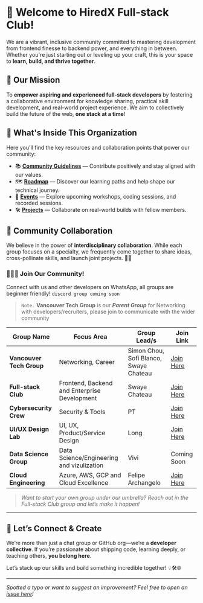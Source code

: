 #  🚀 Welcome to HiredX Full-stack Club!

We are a vibrant, inclusive community committed to mastering development from frontend finesse to backend power, and everything in between. Whether you're just starting out or leveling up your craft, this is your space to **learn, build, and thrive together**.

## 🎯 Our Mission

To **empower aspiring and experienced full-stack developers** by fostering a collaborative environment for knowledge sharing, practical skill development, and real-world project experience. We aim to collectively build the future of the web, **one stack at a time**!

## 🧭 What's Inside This Organization

Here you'll find the key resources and collaboration points that power our community:

* 📚 **[Community Guidelines](https://github.com/HiredX-Fullstack-Club/community-hub)** — Contribute positively and stay aligned with our values.
* 🗺️ **[Roadmap](https://github.com/HiredX-Fullstack-Club/roadmap)** — Discover our learning paths and help shape our technical journey.
* 📅 **[Events](https://github.com/HiredX-Fullstack-Club/events)** — Explore upcoming workshops, coding sessions, and recorded sessions.
* 🛠️ **[Projects](https://github.com/HiredX-Fullstack-Club/projects)** — Collaborate on real-world builds with fellow members.


## 🤝 Community Collaboration

We believe in the power of **interdisciplinary collaboration**. While each group focuses on a specialty, we frequently come together to share ideas, cross-pollinate skills, and launch joint projects. 💬🧩

### 🧑‍🤝‍🧑 Join Our Community!

Connect with us and other developers on WhatsApp, all groups are beginner friendly! `discord group coming soon`

> `Note.` **Vancouver Tech Group** is our ***Parent Group*** for Networking with developers/recruiters, please join to communicate with the wider community

| Group Name               | Focus Area              | Group Lead/s                           | Join Link                                                                            |
| ------------------------ | ----------------------- | -------------------------------------- | ------------------------------------------------------------------------------------ |
| **Vancouver Tech Group** | Networking, Career                             | Simon Chou, Sofi Blanco, Swaye Chateau | [Join Here](https://chat.whatsapp.com/GXXSWJBWdnkFElMxwUldIh) |
| **Full-stack Club**      | Frontend, Backend and Enterprise Development   | Swaye Chateau                          | [Join Here](https://chat.whatsapp.com/HGVkMnIwiYw2VeF5PAAjqR) |
| **Cybersecurity Crew**   | Security & Tools                               | PT                                     | [Join Here](https://chat.whatsapp.com/KuezGeQHJ0f2iQBJRJQLdh) |
| **UI/UX Design Lab**     | UI, UX, Product/Service Design                 | Long                                   | [Join Here](https://chat.whatsapp.com/J6IaBs4eA2X6CqNZV5Go0T) |
| **Data Science Group**   | Data Science/Engineering and vizulization      | Vivi                                   | Coming Soon |
| **Cloud Engineering**    | Azure, AWS, GCP and Cloud Excellence           | Felipe Archangelo                      | [Join Here](https://chat.whatsapp.com/FCsKVKDzVNB3pesbsoH76N) |


> *Want to start your own group under our umbrella? Reach out in the Full-stack Club group and let’s make it happen!*

---

## 🔗 Let’s Connect & Create

We’re more than just a chat group or GitHub org—we’re a **developer collective**. If you’re passionate about shipping code, learning deeply, or teaching others, **you belong here**.

Let’s stack up our skills and build something incredible together! 💡🛠️🌐

---

*Spotted a typo or want to suggest an improvement?  Feel free to open an [issue here](https://github.com/HiredX-Fullstack-Club/.github/issues)!*
